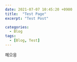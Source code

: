 ```yaml
---
date: 2021-07-07 10:45:20 +0900
title:  "Test Page"
excerpt: "Test Post"

categories:
  - Blog
tags:
  - [Blog, Test]
---
```


헤으응